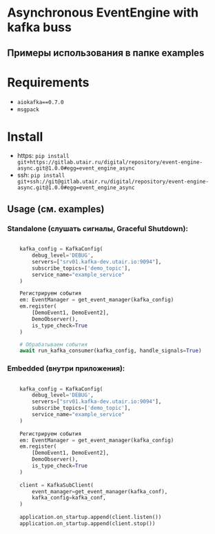 # Asynchronous EventEngine with kafka buss

## Примеры использования в папке examples

# Requirements

- `aiokafka==0.7.0`
- `msgpack`

# Install

- https: ``pip install git+https://gitlab.utair.ru/digital/repository/event-engine-async.git@1.0.0#egg=event_engine_async``
- ssh: ``pip install git+ssh://git@gitlab.utair.ru/digital/repository/event-engine-async.git@1.0.0#egg=event_engine_async
``
  
## Usage (см. examples)

### Standalone (слушать сигналы, Graceful Shutdown):
``` python

    kafka_config = KafkaConfig(
        debug_level='DEBUG',
        servers=["srv01.kafka-dev.utair.io:9094"],
        subscribe_topics=['demo_topic'],
        service_name="example_service"
    )

    Регистрируем события
    em: EventManager = get_event_manager(kafka_config)
    em.register(
        [DemoEvent1, DemoEvent2],
        DemoObserver(),
        is_type_check=True
    )

    # Обрабатываем события
    await run_kafka_consumer(kafka_config, handle_signals=True)
```

### Embedded (внутри приложения):
``` python

    kafka_config = KafkaConfig(
        debug_level='DEBUG',
        servers=["srv01.kafka-dev.utair.io:9094"],
        subscribe_topics=['demo_topic'],
        service_name="example_service"
    )
    
    Регистрируем события
    em: EventManager = get_event_manager(kafka_config)
    em.register(
        [DemoEvent1, DemoEvent2],
        DemoObserver(),
        is_type_check=True
    )
    
    client = KafkaSubClient(
        event_manager=get_event_manager(kafka_conf),
        kafka_config=kafka_conf,
    )
    
    application.on_startup.append(client.listen())
    application.on_startup.append(client.stop())
```